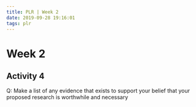 ```yaml
---
title: PLR | Week 2
date: 2019-09-28 19:16:01
tags: plr
---
```


# Week 2

## Activity 4

Q: Make a list of any evidence that exists to support your belief that your proposed research is worthwhile and necessary


